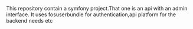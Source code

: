 This repository contain a symfony project.That one is an api with an admin interface.
It uses fosuserbundle for authentication,api platform for the backend needs etc
